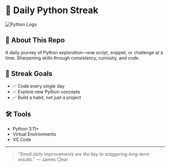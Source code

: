 # 🐍 Daily Python Streak

![Python Logo](https://upload.wikimedia.org/wikipedia/commons/c/c3/Python-logo-notext.svg)



## 🚀 About This Repo

A daily journey of Python exploration—one script, snippet, or challenge at a time. Sharpening skills through consistency, curiosity, and code.

## 📅 Streak Goals

- ✅ Code every single day
- ✅ Explore new Python concepts
- ✅ Build a habit, not just a project

## 🛠️ Tools

- Python 3.11+
- Virtual Environments
- VS Code

---

> _“Small daily improvements are the key to staggering long-term results.”_ — James Clear
